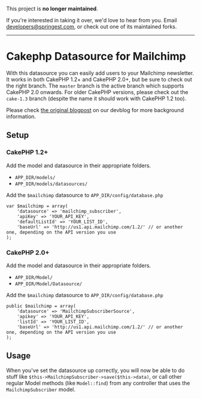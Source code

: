 This project is **no longer maintained**.

If you're interested in taking it over, we'd love to hear from you.
Email [developers@springest.com](mailto:developers@springest.com), or check out
one of its maintained forks.

*****

# Cakephp Datasource for Mailchimp

With this datasource you can easily add users to your Mailchimp newsletter. It works in both CakePHP 1.2+ and CakePHP 2.0+, but be sure to check out the right branch. The `master` branch is the active branch which supports CakePHP 2.0 onwards. For older CakePHP versions, please check out the `cake-1.3` branch (despite the name it should work with CakePHP 1.2 too).

Please check [the original blogpost][1] on our devblog for more background information.

## Setup
### CakePHP 1.2+
Add the model and datasource in their appropriate folders.

* `APP_DIR/models/`
* `APP_DIR/models/datasources/`

Add the `$mailchimp` datasource to `APP_DIR/config/database.php`

    var $mailchimp = array(
        'datasource' => 'mailchimp_subscriber',
        'apiKey' => 'YOUR_API_KEY',
        'defaultListId' => 'YOUR_LIST_ID',
        'baseUrl' => 'http://us1.api.mailchimp.com/1.2/' // or another one, depending on the API version you use
    );

### CakePHP 2.0+
Add the model and datasource in their appropriate folders.

* `APP_DIR/Model/`
* `APP_DIR/Model/Datasource/`

Add the `$mailchimp` datasource to `APP_DIR/config/database.php`

	public $mailchimp = array(
		'datasource' => 'MailchimpSubscriberSource',
		'apikey' => 'YOUR_API_KEY',
		'listId' => 'YOUR_LIST_ID',
		'baseUrl' => 'http://us1.api.mailchimp.com/1.2/' // or another one, depending on the API version you use
	);

## Usage
When you've set the datasource up correctly, you will now be able to do stuff like `$this->MailchimpSubscriber->save($this->data)`, or call other regular Model methods (like `Model::find`) from any controller that uses the `MailchimpSubscriber` model.

[1]: http://devblog.springest.com/mailchimp-datasource-cakephp

